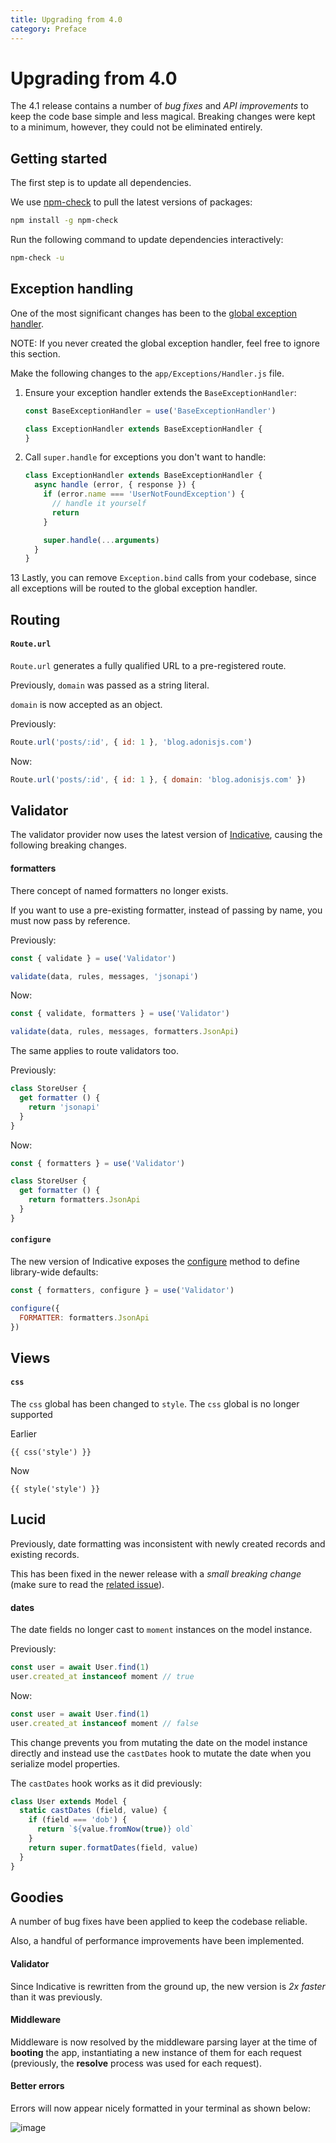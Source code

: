 ```yaml
---
title: Upgrading from 4.0
category: Preface
---
```


# Upgrading from 4.0

The 4.1 release contains a number of *bug fixes* and *API improvements* to keep the code base simple and less magical. Breaking changes were kept to a minimum, however, they could not be eliminated entirely.

## Getting started

The first step is to update all dependencies.

We use [npm-check](https://www.npmjs.com/package/npm-check) to pull the latest versions of packages:

```bash
npm install -g npm-check
```

Run the following command to update dependencies interactively:

```bash
npm-check -u
```

## Exception handling
One of the most significant changes has been to the [global exception handler](https://github.com/adonisjs/adonis-framework/issues/718).

NOTE: If you never created the global exception handler, feel free to ignore this section.

Make the following changes to the `app/Exceptions/Handler.js` file.

1. Ensure your exception handler extends the `BaseExceptionHandler`:
    ```js
    const BaseExceptionHandler = use('BaseExceptionHandler')

    class ExceptionHandler extends BaseExceptionHandler {
    }
    ```

2. Call `super.handle` for exceptions you don't want to handle:
    ```js
    class ExceptionHandler extends BaseExceptionHandler {
      async handle (error, { response }) {
        if (error.name === 'UserNotFoundException') {
          // handle it yourself
          return
        }

        super.handle(...arguments)
      }
    }
    ```

13 Lastly, you can remove `Exception.bind` calls from your codebase, since all exceptions will be routed to the global exception handler.

## Routing

#### `Route.url`

`Route.url` generates a fully qualified URL to a pre-registered route.

Previously, `domain` was passed as a string literal.

`domain` is now accepted as an object.

Previously:
```js
Route.url('posts/:id', { id: 1 }, 'blog.adonisjs.com')
```

Now:
```js
Route.url('posts/:id', { id: 1 }, { domain: 'blog.adonisjs.com' })
```

## Validator
The validator provider now uses the latest version of [Indicative](https://indicative.adonisjs.com), causing the following breaking changes.

#### formatters
There concept of named formatters no longer exists.

If you want to use a pre-existing formatter, instead of passing by name, you must now pass by reference.

Previously:
```js
const { validate } = use('Validator')

validate(data, rules, messages, 'jsonapi')
```

Now:
```js
const { validate, formatters } = use('Validator')

validate(data, rules, messages, formatters.JsonApi)
```

The same applies to route validators too.

Previously:
```js
class StoreUser {
  get formatter () {
    return 'jsonapi'
  }
}
```

Now:
```js
const { formatters } = use('Validator')

class StoreUser {
  get formatter () {
    return formatters.JsonApi
  }
}
```

#### `configure`
The new version of Indicative exposes the [configure](http://indicative.adonisjs.com/docs/api/configure) method to define library-wide defaults:

```js
const { formatters, configure } = use('Validator')

configure({
  FORMATTER: formatters.JsonApi
})
```

## Views

#### `css`

The `css` global has been changed to `style`. The `css` global is no longer supported

Earlier
```edge
{{ css('style') }}
```

Now
```edge
{{ style('style') }}
```

## Lucid
Previously, date formatting was inconsistent with newly created records and existing records.

This has been fixed in the newer release with a *small breaking change* (make sure to read the [related issue](https://github.com/adonisjs/adonis-lucid/issues/245)).

#### dates
The date fields no longer cast to `moment` instances on the model instance.

Previously:
```js
const user = await User.find(1)
user.created_at instanceof moment // true
```

Now:
```js
const user = await User.find(1)
user.created_at instanceof moment // false
```

This change prevents you from mutating the date on the model instance directly and instead use the `castDates` hook to mutate the date when you serialize model properties.

The `castDates` hook works as it did previously:

```js
class User extends Model {
  static castDates (field, value) {
    if (field === 'dob') {
      return `${value.fromNow(true)} old`
    }
    return super.formatDates(field, value)
  }
}
```

## Goodies
A number of bug fixes have been applied to keep the codebase reliable.

Also, a handful of performance improvements have been implemented.

#### Validator
Since Indicative is rewritten from the ground up, the new version is *2x faster* than it was previously.

#### Middleware
Middleware is now resolved by the middleware parsing layer at the time of **booting** the app, instantiating a new instance of them for each request (previously, the **resolve** process was used for each request).

#### Better errors
Errors will now appear nicely formatted in your terminal as shown below:

![image](https://pbs.twimg.com/media/DTHfXErU8AADIyQ.png)
